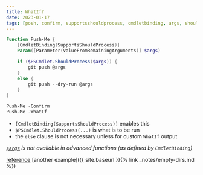 ```yaml
---
title: WhatIf?
date: 2023-01-17
tags: [posh, confirm, supportsshouldprocess, cmdletbinding, args, shouldprocess]
---
```


```powershell
Function Push-Me {
	[CmdletBinding(SupportsShouldProcess)]
	Param([Parameter(ValueFromRemainingArguments)] $args)

	if ($PSCmdlet.ShouldProcess($args)) {
		git push @args
	}
	else {
		git push --dry-run @args
	}
}

Push-Me -Confirm
Push-Me -WhatIf
```

- `[CmdletBinding(SupportsShouldProcess)]` enables this
- `$PSCmdlet.ShouldProcess(...)` is what is to be run
- the `else` clause is not necessary unless for custom `WhatIf` output

*[`$args`](https://learn.microsoft.com/en-us/powershell/module/microsoft.powershell.core/about/about_automatic_variables?view=powershell-7.3#args) is not available in advanced functions (as defined by `CmdletBinding`)*

[reference](https://devblogs.microsoft.com/scripting/introduction-to-advanced-powershell-functions/)
[another example]({{ site.baseurl }}{% link _notes/empty-dirs.md %})


<style>
.highlight .err {
  color: inherit;
  background-color: inherit;
}
.n + .p + .n, .bp, .err + .nx, .highlight .err {
  color: #82ffff;
}
</style>
